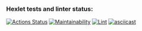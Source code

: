 ### Hexlet tests and linter status:
[![Actions Status](https://github.com/funkylen/php-project-lvl1/workflows/hexlet-check/badge.svg)](https://github.com/funkylen/php-project-lvl1/actions)
[![Maintainability](https://api.codeclimate.com/v1/badges/a99a88d28ad37a79dbf6/maintainability)](https://codeclimate.com/github/codeclimate/codeclimate/maintainability)
[![Lint](https://github.com/funkylen/php-project-lvl1/actions/workflows/lint.yml/badge.svg?branch=main)](https://github.com/funkylen/php-project-lvl1/actions/workflows/lint.yml)
[![asciicast](https://asciinema.org/a/3r4ssNPvHYq3olL8f6rThL49d.svg)](https://asciinema.org/a/3r4ssNPvHYq3olL8f6rThL49d)
